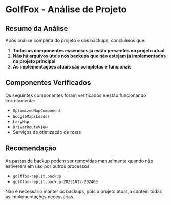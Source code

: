 # GolfFox - Análise de Projeto

## Resumo da Análise

Após análise completa do projeto e dos backups, concluímos que:

1. **Todos os componentes essenciais já estão presentes no projeto atual**
2. **Não há arquivos úteis nos backups que não estejam já implementados no projeto principal**
3. **As implementações atuais são completas e funcionais**

## Componentes Verificados

Os seguintes componentes foram verificados e estão funcionando corretamente:
- `OptimizedMapComponent`
- `GoogleMapsLoader`
- `LazyMap`
- `DriverRouteView`
- Serviços de otimização de rotas

## Recomendação

As pastas de backup podem ser removidas manualmente quando não estiverem em uso por outros processos:
- `golffox-replit.backup`
- `golffox-replit.backup-20251012-202400`

Não é necessário manter os backups, pois o projeto atual já contém todas as implementações necessárias.